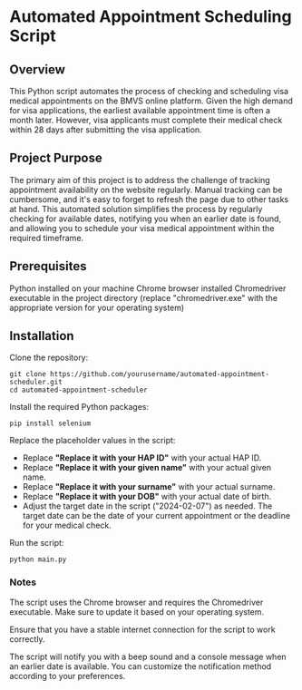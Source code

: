 # Automated Appointment Scheduling Script
## Overview
This Python script automates the process of checking and scheduling visa medical appointments on the BMVS online platform. Given the high demand for visa applications, the earliest available appointment time is often a month later. However, visa applicants must complete their medical check within 28 days after submitting the visa application.

## Project Purpose
The primary aim of this project is to address the challenge of tracking appointment availability on the website regularly. Manual tracking can be cumbersome, and it's easy to forget to refresh the page due to other tasks at hand. This automated solution simplifies the process by regularly checking for available dates, notifying you when an earlier date is found, and allowing you to schedule your visa medical appointment within the required timeframe.

## Prerequisites
Python installed on your machine
Chrome browser installed
Chromedriver executable in the project directory (replace "chromedriver.exe" with the appropriate version for your operating system)

## Installation
Clone the repository:
```
git clone https://github.com/yourusername/automated-appointment-scheduler.git
cd automated-appointment-scheduler
```
Install the required Python packages:
```
pip install selenium
```

Replace the placeholder values in the script:
- Replace **"Replace it with your HAP ID"** with your actual HAP ID.
- Replace **"Replace it with your given name"** with your actual given name.
- Replace **"Replace it with your surname"** with your actual surname.
- Replace **"Replace it with your DOB"** with your actual date of birth.
- Adjust the target date in the script ("2024-02-07") as needed. The target date can be the date of your current appointment or the deadline for your medical check. 
  
Run the script:
```
python main.py
```
### Notes
The script uses the Chrome browser and requires the Chromedriver executable. Make sure to update it based on your operating system.

Ensure that you have a stable internet connection for the script to work correctly.

The script will notify you with a beep sound and a console message when an earlier date is available. You can customize the notification method according to your preferences.

